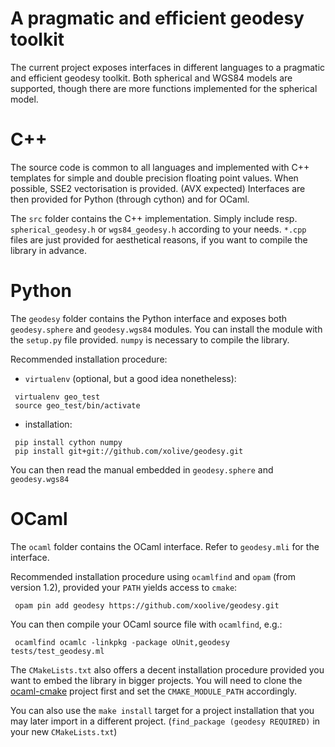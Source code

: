 A pragmatic and efficient geodesy toolkit
=========================================

The current project exposes interfaces in different languages to a pragmatic and efficient geodesy toolkit. Both spherical and WGS84 models are supported, though there are more functions implemented for the spherical model.

# C++

The source code is common to all languages and implemented with C++ templates for simple and double precision floating point values. When possible, SSE2 vectorisation is provided. (AVX expected) Interfaces are then provided for Python (through cython) and for OCaml.

The `src` folder contains the C++ implementation. Simply include resp. `spherical_geodesy.h` or `wgs84_geodesy.h` according to your needs. `*.cpp` files are just provided for aesthetical reasons, if you want to compile the library in advance.

# Python

The `geodesy` folder contains the Python interface and exposes both `geodesy.sphere` and `geodesy.wgs84` modules. You can install the module with the `setup.py` file provided. `numpy` is necessary to compile the library.

Recommended installation procedure:
- `virtualenv` (optional, but a good idea nonetheless):
```
 virtualenv geo_test
 source geo_test/bin/activate
```
- installation:
```
 pip install cython numpy
 pip install git+git://github.com/xolive/geodesy.git
```
You can then read the manual embedded in `geodesy.sphere` and `geodesy.wgs84`

# OCaml

The `ocaml` folder contains the OCaml interface. Refer to `geodesy.mli` for the interface.

Recommended installation procedure using `ocamlfind` and `opam` (from version 1.2), provided your `PATH` yields access to `cmake`:
```
 opam pin add geodesy https://github.com/xoolive/geodesy.git
```
You can then compile your OCaml source file with `ocamlfind`, e.g.:
```
 ocamlfind ocamlc -linkpkg -package oUnit,geodesy tests/test_geodesy.ml
```

The `CMakeLists.txt` also offers a decent installation procedure provided you want to embed the library in bigger projects. You will need to clone the [ocaml-cmake](https://github.com/ocaml-cmake/ocaml-cmake) project first and set the `CMAKE_MODULE_PATH` accordingly.

You can also use the `make install` target for a project installation that you may later import in a different project. (`find_package (geodesy REQUIRED)` in your new `CMakeLists.txt`)


